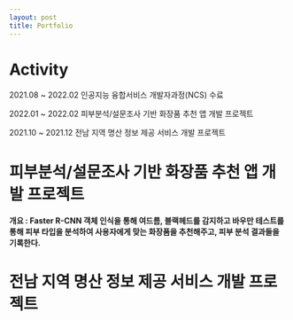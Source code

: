 ```yaml
---
layout: post
title: Portfolio
---
```

# Activity
<p>2021.08 ~ 2022.02     인공지능 융합서비스 개발자과정(NCS) 수료</p>
<p>2022.01 ~ 2022.02     피부분석/설문조사 기반 화장품 추천 앱 개발 프로젝트</p>
<p>2021.10 ~ 2021.12     전남 지역 명산 정보 제공 서비스 개발 프로젝트</p>

# 피부분석/설문조사 기반 화장품 추천 앱 개발 프로젝트
#### 개요 : Faster R-CNN 객체 인식을 통해 여드름, 블랙헤드를 감지하고 바우만 테스트를 통해 피부 타입을 분석하여 사용자에게 맞는 화장품을 추천해주고, 피부 분석 결과들을 기록한다.



# 전남 지역 명산 정보 제공 서비스 개발 프로젝트

